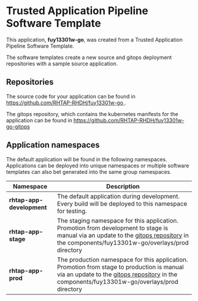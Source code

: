 # Trusted Application Pipeline Software Template

This application, **fuy13301w-go**, was created from a Trusted Application Pipeline Software Template.

The software templates create a new source and gitops deployment repositories with a sample source application. 

## Repositories

The source code for your application can be found in [https://github.com/RHTAP-RHDH/fuy13301w-go ](https://github.com/RHTAP-RHDH/fuy13301w-go ).
 
The gitops repository, which contains the kubernetes manifests for the application can be found in 
[https://github.com/RHTAP-RHDH/fuy13301w-go-gitops ](https://github.com/RHTAP-RHDH/fuy13301w-go-gitops ) 

## Application namespaces 

The default application will be found in the following namespaces. Applications can be deployed into unique namespaces or multiple software templates can also bet generated into the same group namespaces.  

|  Namespace   |  Description   |  
| -------- | -------- |   
| **rhtap-app-development** | The default application during development. Every build will be deployed to this namespace for testing. | 
| **rhtap-app-stage** | The staging namespace for this application. Promotion from development to stage is manual via an update to the [gitops repository](https://github.com/RHTAP-RHDH/fuy13301w-go-gitops ) in the components/fuy13301w-go/overlays/prod directory |  
| **rhtap-app-prod** | The production namespace for this application. Promotion from stage to production is manual via an update to the [gitops repository](https://github.com/RHTAP-RHDH/fuy13301w-go-gitops ) in the components/fuy13301w-go/overlays/prod directory | 